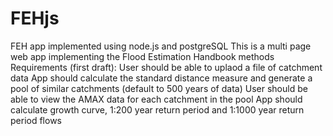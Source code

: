 # FEHjs
FEH app implemented using node.js and postgreSQL
This is a multi page web app implementing the Flood Estimation Handbook methods
Requirements (first draft):
User should be able to uplaod a file of catchment data
App should calculate the standard distance measure and generate a pool of similar catchments (default to 500 years of data)
User should be able to view the AMAX data for each catchment in the pool
App should calculate growth curve, 1:200 year return period and 1:1000 year return period flows
